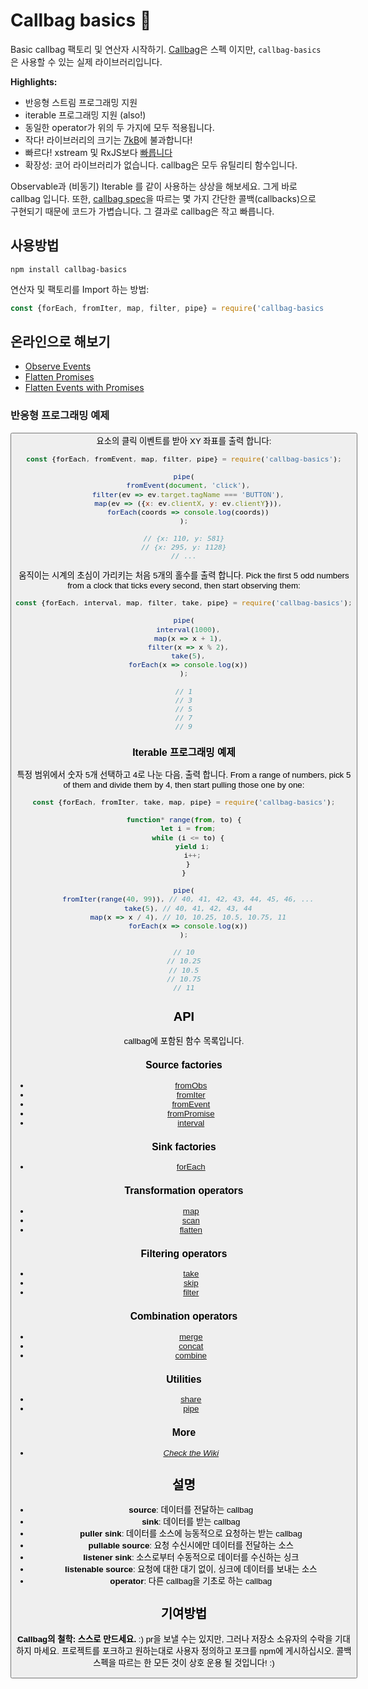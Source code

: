 # Callbag basics 👜

Basic callbag 팩토리 및 연산자 시작하기. [Callbag](https://github.com/callbag/callbag)은 스펙 이지만, `callbag-basics`은 사용할 수 있는 실제 라이브러리입니다.

**Highlights:**

- 반응형 스트림 프로그래밍 지원
- iterable 프로그래밍 지원 (also!)
- 동일한 operator가 위의 두 가지에 모두 적용됩니다.
- 작다! 라이브러리의 크기는 [7kB](https://github.com/staltz/callbag-basics/tree/master/dist)에 불과합니다!
- 빠르다! xstream 및 RxJS보다 [빠릅니다](https://github.com/staltz/callbag-basics/tree/master/perf)
- 확장성: 코어 라이브러리가 없습니다. callbag은 모두 유틸리티 함수입니다.

Observable과 (비동기) Iterable 를 같이 사용하는 상상을 해보세요. 그게 바로 callbag 입니다. 또한, [callbag spec](https://github.com/callbag/callbag)을 따르는 몇 가지 간단한 콜백(callbacks)으로 구현되기 때문에 코드가 가볍습니다. 그 결과로 callbag은 작고 빠릅니다.

## 사용방법

`npm install callbag-basics`

연산자 및 팩토리를 Import 하는 방법:

```js
const {forEach, fromIter, map, filter, pipe} = require('callbag-basics');
```

## 온라인으로 해보기

- [Observe Events](https://codesandbox.io/s/p5jwlp0x07)
- [Flatten Promises](https://codesandbox.io/s/1o8ykm56o4)
- [Flatten Events with Promises](https://codesandbox.io/s/m32m21v59x)

### 반응형 프로그래밍 예제

<button>요소의 클릭 이벤트를 받아 XY 좌표를 출력 합니다:

```js
const {forEach, fromEvent, map, filter, pipe} = require('callbag-basics');

pipe(
  fromEvent(document, 'click'),
  filter(ev => ev.target.tagName === 'BUTTON'),
  map(ev => ({x: ev.clientX, y: ev.clientY})),
  forEach(coords => console.log(coords))
);

// {x: 110, y: 581}
// {x: 295, y: 1128}
// ...
```

움직이는 시계의 초심이 가리키는 처음 5개의 홀수를 출력 합니다.
Pick the first 5 odd numbers from a clock that ticks every second, then start observing them:

```js
const {forEach, interval, map, filter, take, pipe} = require('callbag-basics');

pipe(
  interval(1000),
  map(x => x + 1),
  filter(x => x % 2),
  take(5),
  forEach(x => console.log(x))
);

// 1
// 3
// 5
// 7
// 9
```

### Iterable 프로그래밍 예제

특정 범위에서 숫자 5개 선택하고 4로 나눈 다음, 출력 합니다.
From a range of numbers, pick 5 of them and divide them by 4, then start pulling those one by one:

```js
const {forEach, fromIter, take, map, pipe} = require('callbag-basics');

function* range(from, to) {
  let i = from;
  while (i <= to) {
    yield i;
    i++;
  }
}

pipe(
  fromIter(range(40, 99)), // 40, 41, 42, 43, 44, 45, 46, ...
  take(5), // 40, 41, 42, 43, 44
  map(x => x / 4), // 10, 10.25, 10.5, 10.75, 11
  forEach(x => console.log(x))
);

// 10
// 10.25
// 10.5
// 10.75
// 11
```

## API

callbag에 포함된 함수 목록입니다.

### Source factories

- [fromObs](https://github.com/staltz/callbag-from-obs)
- [fromIter](https://github.com/staltz/callbag-from-iter)
- [fromEvent](https://github.com/staltz/callbag-from-event)
- [fromPromise](https://github.com/staltz/callbag-from-promise)
- [interval](https://github.com/staltz/callbag-interval)

### Sink factories

- [forEach](https://github.com/staltz/callbag-for-each)

### Transformation operators

- [map](https://github.com/staltz/callbag-map)
- [scan](https://github.com/staltz/callbag-scan)
- [flatten](https://github.com/staltz/callbag-flatten)

### Filtering operators

- [take](https://github.com/staltz/callbag-take)
- [skip](https://github.com/staltz/callbag-skip)
- [filter](https://github.com/staltz/callbag-filter)

### Combination operators

- [merge](https://github.com/staltz/callbag-merge)
- [concat](https://github.com/staltz/callbag-concat)
- [combine](https://github.com/staltz/callbag-combine)

### Utilities

- [share](https://github.com/staltz/callbag-share)
- [pipe](https://github.com/staltz/callbag-pipe)

### More

- [*Check the Wiki*](https://github.com/callbag/callbag/wiki)

## 설명

- **source**: 데이터를 전달하는 callbag
- **sink**: 데이터를 받는 callbag
- **puller sink**: 데이터를 소스에 능동적으로 요청하는 받는 callbag
- **pullable source**: 요청 수신시에만 데이터를 전달하는 소스
- **listener sink**: 소스로부터 수동적으로 데이터를 수신하는 싱크
- **listenable source**: 요청에 대한 대기 없이, 싱크에 데이터를 보내는 소스
- **operator**: 다른 callbag을 기초로 하는 callbag

## 기여방법

**Callbag의 철학: 스스로 만드세요.** :)
pr을 보낼 수는 있지만, 그러나 저장소 소유자의 수락을 기대하지 마세요. 프로젝트를 포크하고 원하는대로 사용자 정의하고 포크를 npm에 게시하십시오. 콜백 스펙을 따르는 한 모든 것이 상호 운용 될 것입니다! :)

